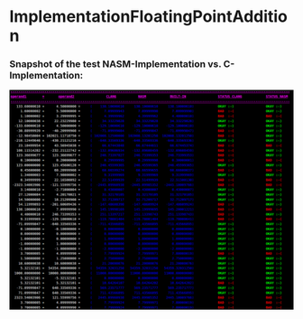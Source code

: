# ImplementationFloatingPointAddition


### Snapshot of the test NASM-Implementation vs. C-Implementation:

 ![Alt text](https://github.com/BhekimpiloNdhlela/Floating-Point-Addition-Implementation/blob/master/imgs/screen_result.png)
